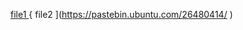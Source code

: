 [ file1 ]( https://pastebin.ubuntu.com/26480410/ )
{ file2 ](https://pastebin.ubuntu.com/26480414/ )
